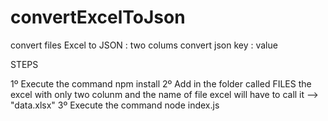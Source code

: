 # convertExcelToJson
convert files Excel to JSON : two colums convert json key : value

STEPS

1º Execute the command npm install
2º Add in the folder called FILES the excel with only two colunm and the name of file excel will have to call it --> "data.xlsx"
3º Execute the command node index.js
